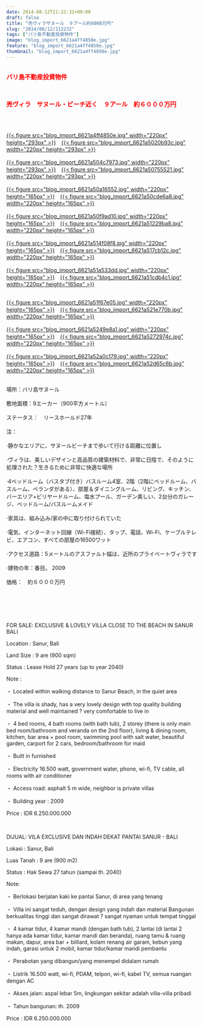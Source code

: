 ```yaml
---
date: 2014-08-12T21:22:32+09:00
draft: false
title: "売ヴィラサヌール　９アール約6000万円"
slug: "2014/08/12/212232"
tags: ["バリ島不動産投資物件"]
image: "blog_import_6621a4ff4850e.jpg"
feature: "blog_import_6621a4ff4850e.jpg"
thumbnail: "blog_import_6621a4ff4850e.jpg"
---
```

<p><br/><span><font color="#ff0000" size="3"><strong>バリ島不動産投資物件</strong></font></span></p><p><span><font color="#ff0000" size="3"><strong><br/></strong></font></span></p><p><span><font color="#ff0000" size="3"><strong>売ヴィラ　サヌール・ビーチ近く　９アール　約６０００万円</strong></font></span></p><br/><p><br/><a href="blog_import_6621a500869a0.jpg">{{< figure src="blog_import_6621a4ff4850e.jpg" width="220px" height="293px" >}}</a>　<a href="blog_import_6621a5033ff36.jpg">{{< figure src="blog_import_6621a5020b93c.jpg" width="220px" height="293px" >}}</a><br/><br/><a href="blog_import_6621a50609ccd.jpg">{{< figure src="blog_import_6621a504c7973.jpg" width="220px" height="293px" >}}</a>　<a href="blog_import_6621a508898fd.jpg">{{< figure src="blog_import_6621a50755521.jpg" width="220px" height="293px" >}}</a><br/><br/><a href="blog_import_6621a50b4f3e8.jpg">{{< figure src="blog_import_6621a50a16552.jpg" width="220px" height="165px" >}}</a>　<a href="blog_import_6621a50e1ed51.jpg">{{< figure src="blog_import_6621a50cde6a8.jpg" width="220px" height="165px" >}}</a><br/><br/><a href="blog_import_6621a510d2f64.jpg">{{< figure src="blog_import_6621a50f9ad10.jpg" width="220px" height="165px" >}}</a>　<a href="blog_import_6621a51362afc.jpg">{{< figure src="blog_import_6621a51229ba8.jpg" width="220px" height="165px" >}}</a><br/><br/><a href="blog_import_6621a5164eaf0.jpg">{{< figure src="blog_import_6621a514f08f8.jpg" width="220px" height="165px" >}}</a>　<a href="blog_import_6621a51912772.jpg">{{< figure src="blog_import_6621a517cb12c.jpg" width="220px" height="165px" >}}</a><br/><br/><a href="blog_import_6621a51b8eb42.jpg">{{< figure src="blog_import_6621a51a533dd.jpg" width="220px" height="165px" >}}</a>　<a href="blog_import_6621a51e1d13f.jpg">{{< figure src="blog_import_6621a51cdb4c1.jpg" width="220px" height="165px" >}}</a><br/></p><p><br/><a href="blog_import_6621a5209a844.jpg">{{< figure src="blog_import_6621a51f67e05.jpg" width="220px" height="165px" >}}</a>　<a href="blog_import_6621a52324192.jpg">{{< figure src="blog_import_6621a521e770b.jpg" width="220px" height="165px" >}}</a><br/><br/><a href="blog_import_6621a525d590d.jpg">{{< figure src="blog_import_6621a5249e8a1.jpg" width="220px" height="165px" >}}</a>　<a href="blog_import_6621a5285de02.jpg">{{< figure src="blog_import_6621a5272974c.jpg" width="220px" height="165px" >}}</a><br/><br/><a href="blog_import_6621a52b8c4d3.jpg">{{< figure src="blog_import_6621a52a0c179.jpg" width="220px" height="165px" >}}</a>　<a href="blog_import_6621a52e9e08d.jpg">{{< figure src="blog_import_6621a52d65c6b.jpg" width="220px" height="165px" >}}</a><br/></p><p><br/><span>場所：バリ島サヌール</span> <br/><br/><span>敷地</span><span>面積：</span><span>9エーカー</span><span>（</span><span>900平方メートル</span><span>）</span> <br/><br/><span>ステータス：　リースホールド</span><span>27年</span> <br/><br/><span>注：</span> <br/><br/><span>·</span><span>静かなエリアに</span><span>、</span><span>サヌール</span><span>ビーチまで</span><span>歩いて行ける距離</span><span>に位置し</span> <br/><br/><span>·</span><span>ヴィラ</span><span>は、美しい</span><span>デザインと</span><span>高品質の</span><span>建築材料</span><span>で、非常に</span><span>日陰</span><span>で、</span><span>そのように処理された</span><span>？</span><span>生きる</span><span>ために非常に</span><span>快適な場所</span> <br/><br/><span>·4ベッドルーム</span><span>（</span><span>バスタブ付き</span><span>）</span><span>バスルーム4室</span><span>、</span><span>2</span><span>階</span><span>（</span><span>2階に</span><span>ベッドルーム、バスルーム、</span><span>ベランダ</span><span>がある</span><span>）</span><span>、</span><span>部屋</span><span>＆ダイニング</span><span>ルーム</span><span>、リビング</span><span>、</span><span>キッチン、</span><span>バーエリア</span><span>+</span><span>ビリヤードルーム</span><span>、</span><span>塩水</span><span>プール、</span><span>ガーデン</span><span>美しい</span><span>、</span><span>2</span><span>台分の</span><span>ガレージ</span><span>、</span><span>ベッドルーム/</span><span>バスルーム</span><span>メイド</span> <br/><br/><span>·</span><span>家具</span><span>は、組み込み</span><span>/</span><span>家の中に</span><span>取り付けられていた</span> <br/><br/><span>·</span><span>電気、</span><span>インターネット回線（Wi-Fi接続）</span><span>、</span><span>タップ</span><span>、</span><span>電話</span><span>、</span><span>Wi-Fi、ケーブルテレビ</span><span>、エアコン</span><span>、すべての</span><span>部屋の</span><span>16500ワット</span> <br/><br/><span>·</span><span>アクセス道路</span><span>：</span><span>5メートル</span><span>の</span><span>アスファルト</span><span>幅は</span><span>、</span><span>近所</span><span>の</span><span>プライベートヴィラ</span><span>です</span> <br/><br/><span>·</span><span>建物</span><span>の</span><span>年：</span><span>番目</span><span>。</span> <span class="hps">2009</span> <br/><br/><span>価格：　約６０００万円</span></p><br/><br/><br/><br/><p>FOR SALE: EXCLUSIVE &amp; LOVELY VILLA CLOSE TO THE BEACH IN SANUR BALI </p><p>Location                      : Sanur, Bali</p><p>Land Size                     : 9 are (900 sqm)</p><p>Status                           : Lease Hold 27 years (up to year 2040)</p><p>Note                             : </p><p>・         Located within walking distance to Sanur Beach, in the quiet area</p><p>・         The villa is shady, has a very lovely design with top quality building material and well maintained ? very comfortable to live in</p><p>・         4 bed rooms, 4 bath rooms (with bath tub), 2 storey (there is only main bed room/bathroom and veranda on the 2nd floor), living &amp; dining room, kitchen, bar area + pool room, swimming pool with salt water, beautiful garden, carport for 2 cars, bedroom/bathroom for maid</p><p>・         Built in furnished</p><p>・         Electricity 16.500 watt, government water, phone, wi-fi, TV cable, all rooms with air conditioner</p><p>・         Access road:  asphalt 5 m wide, neighbor is private villas</p><p>・         Building year : 2009</p><p> </p><p>Price                : IDR 6.250.000.000</p><p><br/> </p><p> </p><p>DIJUAL: VILA EXCLUSIVE DAN INDAH DEKAT PANTAI SANUR - BALI</p><p>Lokasi                          : Sanur, Bali</p><p>Luas Tanah                  : 9 are (900 m2)</p><p>Status                           : Hak Sewa 27 tahun (sampai th. 2040)</p><p>Note:</p><p>・         Berlokasi berjalan kaki ke pantai Sanur, di area yang tenang</p><p>・         Villa ini sangat teduh, dengan design yang indah dan material Bangunan berkualitas tinggi dan sangat dirawat ? sangat nyaman untuk tempat tinggal</p><p>・         4 kamar tidur, 4 kamar mandi (dengan bath tub), 2 lantai (di lantai 2 hanya ada kamar tidur, kamar mandi dan beranda), ruang tamu &amp; ruang makan, dapur, area bar + billiard, kolam renang air garam, kebun yang indah, garasi untuk 2 mobil, kamar tidur/kamar mandi pembantu</p><p>・         Perabotan yang dibangun/yang menempel didalam rumah</p><p>・         Listrik 16.500 watt, wi-fi, PDAM, telpon, wi-fi, kabel TV, semua ruangan dengan AC</p><p>・         Akses jalan: aspal lebar 5m, lingkungan sekitar adalah villa-villa pribadi</p><p>・         Tahun bangunan: th. 2009</p><p>Price                : IDR 6.250.000.000<br/></p>

